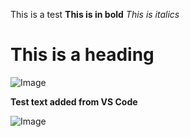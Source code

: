 This is a test
**This is in bold**
*This is italics*
# This is a heading
![Image](https://commonmark.org/help/images/favicon.png)	

**Test text added from VS Code**

![Image](https://c.tenor.com/z2xJqhCpneIAAAAM/wave-hand.gif)
